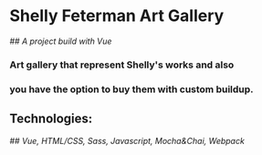 # Shelly Feterman Art Gallery
*## A project build with Vue* 


### Art gallery that represent Shelly's works and also 
### you have the option to buy them with custom buildup.

## Technologies:
*## Vue, HTML/CSS, Sass, Javascript, Mocha&Chai, Webpack*
